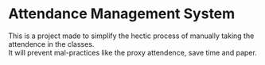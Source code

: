 # Attendance Management System
This is a project made to simplify the hectic process of manually taking the attendence in the classes.
<br>
It will prevent mal-practices like the proxy attendence, save time and paper. 
